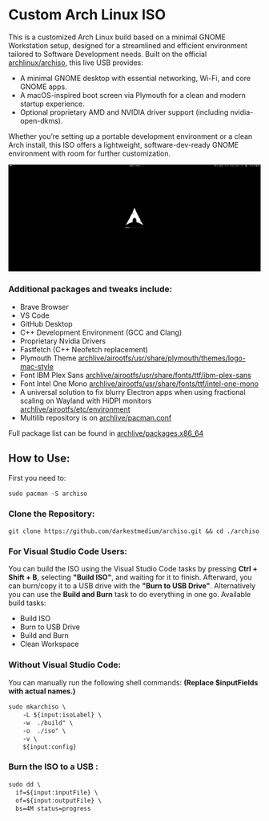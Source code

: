 # Custom Arch Linux ISO

This is a customized Arch Linux build based on a minimal GNOME Workstation setup, designed for a streamlined and efficient environment tailored to Software Development needs. Built on the official [archlinux/archiso](https://github.com/archlinux/archiso), this live USB provides:

- A minimal GNOME desktop with essential networking, Wi-Fi, and core GNOME apps.
- A macOS-inspired boot screen via Plymouth for a clean and modern startup experience.
- Optional proprietary AMD and NVIDIA driver support (including nvidia-open-dkms).

Whether you’re setting up a portable development environment or a clean Arch install, this ISO offers a lightweight, software-dev-ready GNOME environment with room for further customization.

![Plymouth](resources/images/plymouth.png)



### Additional packages and tweaks include:
- Brave Browser
- VS Code
- GitHub Desktop
- C++ Development Environment (GCC and Clang)
- Proprietary Nvidia Drivers 
- Fastfetch (C++ Neofetch replacement)
- Plymouth Theme [archlive/airootfs/usr/share/plymouth/themes/logo-mac-style](archlive/airootfs/usr/share/plymouth/themes/logo-mac-style)
- Font IBM Plex Sans [archlive/airootfs/usr/share/fonts/ttf/ibm-plex-sans](archlive/airootfs/usr/share/fonts/ttf/ibm-plex-sans)
- Font Intel One Mono [archlive/airootfs/usr/share/fonts/ttf/intel-one-mono](archlive/airootfs/usr/share/fonts/ttf/intel-one-mono)
- A universal solution to fix blurry Electron apps when using fractional scaling on Wayland with HiDPI monitors [archlive/airootfs/etc/environment](archlive/airootfs/etc/environment)
- Multilib repository is on [archlive/pacman.conf](archlive/pacman.conf)

Full package list can be found in [archlive/packages.x86_64](archlive/packages.x86_64)


## How to Use:
First you need to:

```
sudo pacman -S archiso
```


### Clone the Repository:

```
git clone https://github.com/darkestmedium/archiso.git && cd ./archiso
```


### For Visual Studio Code Users:
You can build the ISO using the Visual Studio Code tasks by pressing **Ctrl + Shift + B**, selecting **"Build ISO"**, and waiting for it to finish. Afterward, you can burn/copy it to a USB drive with the **"Burn to USB Drive"**. Alternatively you can use the **Build and Burn** task to do everything in one go.
Available build tasks:
- Build ISO
- Burn to USB Drive
- Build and Burn
- Clean Workspace


### Without Visual Studio Code:
You can manually run the following shell commands: **(Replace $inputFields with actual names.)**

```
sudo mkarchiso \
	-L ${input:isoLabel} \
	-w	./build" \
	-o	./iso" \
	-v \
	${input:config}
```


### Burn the ISO to a USB :

```
sudo dd \
  if=${input:inputFile} \
  of=${input:outputFile} \
  bs=4M status=progress
```
